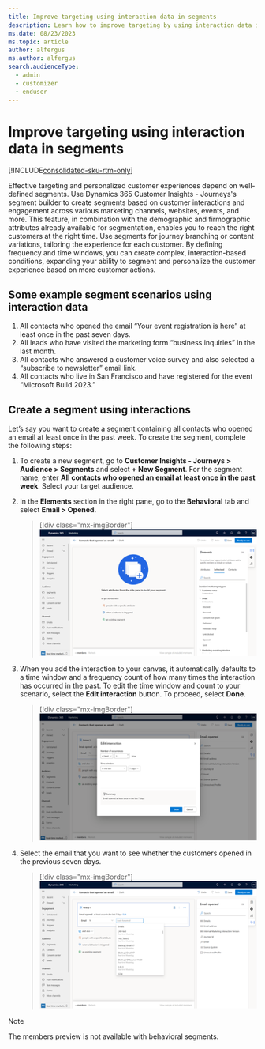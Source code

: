 ```yaml
---
title: Improve targeting using interaction data in segments
description: Learn how to improve targeting by using interaction data in segments in Dynamics 365 Customer Insights - Journeys.
ms.date: 08/23/2023
ms.topic: article
author: alfergus
ms.author: alfergus
search.audienceType: 
  - admin
  - customizer
  - enduser
---
```


# Improve targeting using interaction data in segments

[!INCLUDE[consolidated-sku-rtm-only](./includes/consolidated-sku-rtm-only.md)]

Effective targeting and personalized customer experiences depend on well-defined segments. Use Dynamics 365 Customer Insights - Journeys's segment builder to create segments based on customer interactions and engagement across various marketing channels, websites, events, and more. This feature, in combination with the demographic and firmographic attributes already available for segmentation, enables you to reach the right customers at the right time. Use segments for journey branching or content variations, tailoring the experience for each customer. By defining frequency and time windows, you can create complex, interaction-based conditions, expanding your ability to segment and personalize the customer experience based on more customer actions.

## Some example segment scenarios using interaction data

1. All contacts who opened the email “Your event registration is here” at least once in the past seven days.
1. All leads who have visited the marketing form “business inquiries” in the last month.
1. All contacts who answered a customer voice survey and also selected a “subscribe to newsletter” email link.
1. All contacts who live in San Francisco and have registered for the event “Microsoft Build 2023.”

## Create a segment using interactions

Let’s say you want to create a segment containing all contacts who opened an email at least once in the past week. To create the segment, complete the following steps:
1. To create a new segment, go to **Customer Insights - Journeys > Audience > Segments** and select **+ New Segment**. For the segment name, enter **All contacts who opened an email at least once in the past week**. Select your target audience. 
1. In the **Elements** section in the right pane, go to the **Behavioral** tab and select **Email > Opened**.

    > [!div class="mx-imgBorder"]
    > ![select email opened tab to start creating new segment](media/real-time-marketing-email-opened.png "select email opened tab to start creating new segment") 

1. When you add the interaction to your canvas, it automatically defaults to a time window and a frequency count of how many times the interaction has occurred in the past. To edit the time window and count to your scenario, select the **Edit interaction** button. To proceed, select **Done**.

    > [!div class="mx-imgBorder"]
    > ![select interaction details to see how many times email was opened for a particular duration](media/real-time-marketing-email-edit-interaction-details.png "select interaction details to see how many times email was opened for a particular duration") 

1. Select the email that you want to see whether the customers opened in the previous seven days.

    > [!div class="mx-imgBorder"]
    > ![select your desired email to look for its interaction details](media/real-time-marketing-select-your-email.png "select your desired email to look for its interaction details") 

> [!NOTE]
> The members preview is not available with behavioral segments.

